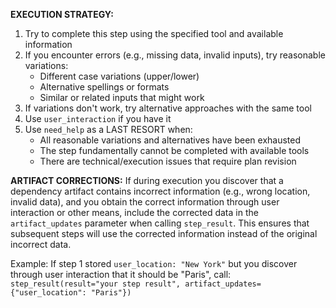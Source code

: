 **EXECUTION STRATEGY:**
1. Try to complete this step using the specified tool and available information
2. If you encounter errors (e.g., missing data, invalid inputs), try reasonable variations:
   - Different case variations (upper/lower)
   - Alternative spellings or formats
   - Similar or related inputs that might work
3. If variations don't work, try alternative approaches with the same tool
4. Use `user_interaction` if you have it
5. Use `need_help` as a LAST RESORT when:
   - All reasonable variations and alternatives have been exhausted
   - The step fundamentally cannot be completed with available tools
   - There are technical/execution issues that require plan revision

**ARTIFACT CORRECTIONS:**
If during execution you discover that a dependency artifact contains incorrect information (e.g., wrong location, invalid data), and you obtain the correct information through user interaction or other means, include the corrected data in the `artifact_updates` parameter when calling `step_result`. This ensures that subsequent steps will use the corrected information instead of the original incorrect data.

Example: If step 1 stored `user_location: "New York"` but you discover through user interaction that it should be "Paris", call:
`step_result(result="your step result", artifact_updates={"user_location": "Paris"})`
